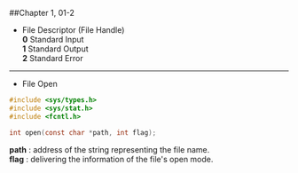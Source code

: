 ##Chapter 1, 01-2

* File Descriptor (File Handle)  
	**0** Standard Input  
	**1** Standard Output  
	**2** Standard Error  

***

* File Open
```C
#include <sys/types.h>
#include <sys/stat.h>
#include <fcntl.h>

int open(const char *path, int flag);
```  
**path** : address of the string representing the file name.  
**flag** : delivering the information of the file's open mode. 
